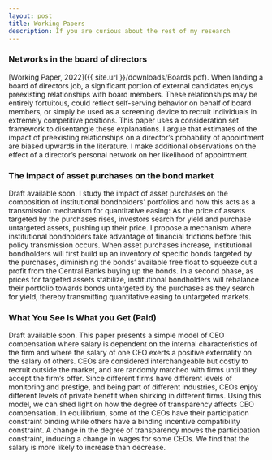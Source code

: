 ```yaml
---
layout: post
title: Working Papers
description: If you are curious about the rest of my research
---
```




### Networks in the board of directors

[Working Paper, 2022]({{ site.url }}/downloads/Boards.pdf). When landing a board of directors job, a significant portion of external candidates enjoys preexisting relationships with board members. These relationships may be entirely fortuitous, could reflect self-serving behavior on behalf of board members, or simply be used as a screening device to recruit individuals in extremely competitive positions. This paper uses a consideration set framework to disentangle these explanations. I argue that estimates of the impact of preexisting relationships on a director’s probability of appointment are biased upwards in the literature. I make additional observations on the effect of a director’s personal network on her likelihood of appointment. 


### The impact of asset purchases on the bond market

Draft available soon. I study the impact of asset purchases on the composition of institutional bondholders’ portfolios and how this acts as a transmission mechanism for quantitative easing: As the price of assets targeted by the purchases rises, investors search for yield and purchase untargeted assets, pushing up their price. I propose a mechanism where institutional bondholders take advantage of financial frictions before this policy transmission occurs. When asset purchases increase, institutional bondholders will first build up an inventory of specific bonds targeted by the purchases, diminishing the bonds’ available free float to squeeze out a profit from the Central Banks buying up the bonds. In a second phase, as prices for targeted assets stabilize, institutional bondholders will rebalance their portfolio towards bonds untargeted by the purchases as they search for yield, thereby transmitting quantitative easing to untargeted markets.

### What You See Is What you Get (Paid)

Draft available soon. This paper presents a simple model of CEO compensation where salary is dependent on the internal characteristics of the firm and where the salary of one CEO exerts a positive externality on the salary of others. CEOs are considered interchangeable but costly to recruit outside the market, and are randomly matched with firms until they accept the firm’s offer. Since different firms have different levels of monitoring and prestige, and being part of different industries, CEOs enjoy different levels of private benefit when shirking in different firms. Using this model, we can shed light on how the degree of transparency affects CEO compensation.
In equilibrium, some of the CEOs have their participation constraint binding while others have a binding incentive compatibility constraint. A change in the degree of transparency moves the participation constraint, inducing a change in wages for some CEOs. We find that the salary is more likely to increase than decrease.